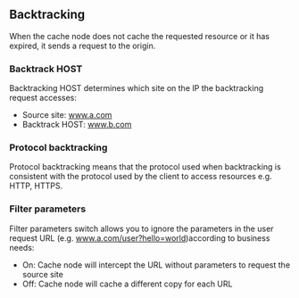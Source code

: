## Backtracking

When the cache node does not cache the requested resource or it has expired, it sends a request to the origin.

### Backtrack HOST

Backtracking HOST determines which site on the IP the backtracking request accesses:

- Source site: www.a.com
- Backtrack HOST: www.b.com

### Protocol backtracking

Protocol backtracking means that the protocol used when backtracking is consistent with the protocol used by the client to access resources e.g. HTTP, HTTPS.

### Filter parameters

Filter parameters switch allows you to ignore the parameters in the user request URL (e.g. www.a.com/user?hello=world)according to business needs:

- On: Cache node will intercept the URL without parameters to request the source site
- Off: Cache node will cache a different copy for each URL

